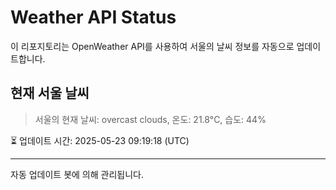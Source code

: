 
# Weather API Status

이 리포지토리는 OpenWeather API를 사용하여 서울의 날씨 정보를 자동으로 업데이트합니다.

## 현재 서울 날씨
> 서울의 현재 날씨: overcast clouds, 온도: 21.8°C, 습도: 44%

⏳ 업데이트 시간: 2025-05-23 09:19:18 (UTC)

---
자동 업데이트 봇에 의해 관리됩니다.
